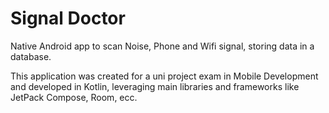 # Signal Doctor
Native Android app to scan Noise, Phone and Wifi signal, storing data in a database. 

This application was created for a uni project exam in Mobile Development and developed in Kotlin, leveraging main libraries and frameworks like JetPack Compose, Room, ecc.
